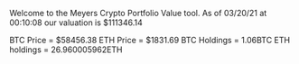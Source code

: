 Welcome to the Meyers Crypto Portfolio Value tool. 
As of 03/20/21 at 00:10:08 our valuation is $111346.14 

BTC Price = $58456.38
 ETH Price = $1831.69
BTC Holdings = 1.06BTC
 ETH holdings = 26.960005962ETH 
